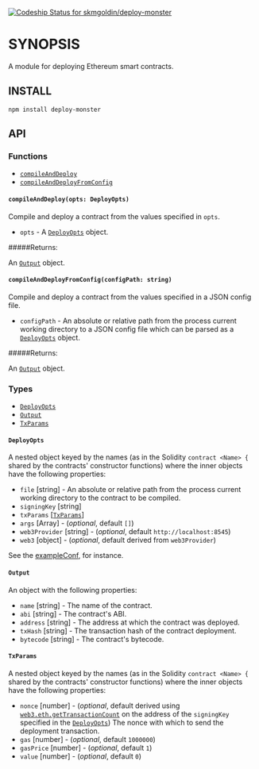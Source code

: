 [ ![Codeship Status for skmgoldin/deploy-monster](https://app.codeship.com/projects/fda3aca0-aaa0-0134-e233-6aed319023da/status?branch=master)](https://app.codeship.com/projects/191974)
# SYNOPSIS

A module for deploying Ethereum smart contracts.

## INSTALL
`npm install deploy-monster`

## API

### Functions

- [`compileAndDeploy`](#compileAndDeploy)
- [`compileAndDeployFromConfig`](#compileAndDeployFromConfig)

#### `compileAndDeploy(opts: DeployOpts)`
Compile and deploy a contract from the values specified in `opts`.

- `opts` - A [`DeployOpts`](#DeployOpts) object.

#####Returns:

An [`Output`](#Output) object.

#### `compileAndDeployFromConfig(configPath: string)`
Compile and deploy a contract from the values specified in a JSON config file.

- `configPath` - An absolute or relative path from the process current working directory to a JSON config file which can be parsed as a [`DeployOpts`](#DeployOpts) object.

#####Returns:

An [`Output`](#Output) object.

### Types

- [`DeployOpts`](#DeployOpts)
- [`Output`](#Output)
- [`TxParams`](#TxParams)

#### `DeployOpts`

A nested object keyed by the names (as in the Solidity `contract <Name> {` shared by the contracts' constructor functions) where the inner objects have the following properties:

- `file` [string] - An absolute or relative path from the process current working directory to the contract to be compiled.
- `signingKey` [string]
- `txParams` [[`TxParams`](#TxParams)]
- `args` [Array] - (*optional*, default `[]`)
- `web3Provider` [string] - (*optional*, default `http://localhost:8545`)
- `web3` [object] - (*optional*, default derived from `web3Provider`)

See the [exampleConf](https://github.com/skmgoldin/deploy-monster/blob/master/exampleConf.json), for instance.

#### `Output`

An object with the following properties:

- `name` [string] - The name of the contract.
- `abi` [string] - The contract's ABI.
- `address` [string] - The address at which the contract was deployed.
- `txHash` [string] - The transaction hash of the contract deployment.
- `bytecode` [string] - The contract's bytecode.

#### `TxParams`

A nested object keyed by the names (as in the Solidity `contract <Name> {` shared by the contracts' constructor functions) where the inner objects have the following properties:

- `nonce` [number] - (*optional*, default derived using [`web3.eth.getTransactionCount`](#https://github.com/ethereum/wiki/wiki/JavaScript-API#web3ethgettransactioncount) on the address of the `signingKey` specified in the [`DeployOpts`](#DeployOpts)) The nonce with which to send the deployment transaction.
- `gas` [number] - (*optional*, default `1000000`)
- `gasPrice` [number] - (*optional*, default `1`)
- `value` [number] - (*optional*, default `0`)
